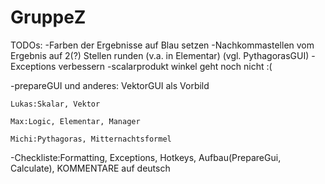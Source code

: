 # GruppeZ
TODOs:
-Farben der Ergebnisse auf Blau setzen
-Nachkommastellen vom Ergebnis auf 2(?) Stellen runden (v.a. in Elementar) (vgl. PythagorasGUI)
-Exceptions verbessern 
-scalarprodukt winkel geht noch nicht :(

-prepareGUI und anderes: 
VektorGUI als Vorbild

    Lukas:Skalar, Vektor

    Max:Logic, Elementar, Manager

    Michi:Pythagoras, Mitternachtsformel

-Checkliste:Formatting, Exceptions, Hotkeys, Aufbau(PrepareGui, Calculate), KOMMENTARE auf deutsch
